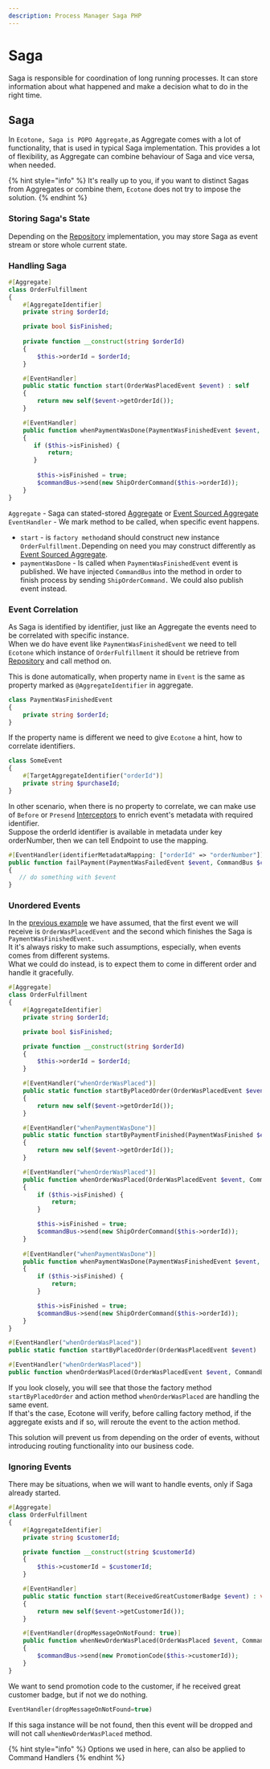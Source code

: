 ```yaml
---
description: Process Manager Saga PHP
---
```


# Saga

Saga is responsible for coordination of long running processes. It can store information about what happened and make a decision what to do in the right time.

## Saga

In `Ecotone, Saga is POPO Aggregate,`as Aggregate comes with a lot of functionality, that is used in typical Saga implementation. This provides a lot of flexibility, as Aggregate can combine behaviour of Saga and vice versa, when needed. 

{% hint style="info" %}
It's really up to you, if you want to distinct Sagas from Aggregates or combine them, `Ecotone` does not try to impose the solution.
{% endhint %}

### Storing Saga's State

Depending on the [Repository](command-handling/repository.md) implementation, you may store Saga as event stream or store whole current state. 

### Handling Saga

```php
#[Aggregate]
class OrderFulfillment
{
    #[AggregateIdentifier] 
    private string $orderId;

    private bool $isFinished;
   
    private function __construct(string $orderId)
    {
        $this->orderId = $orderId;
    }

    #[EventHandler] 
    public static function start(OrderWasPlacedEvent $event) : self
    {
        return new self($event->getOrderId());
    }

    #[EventHandler] 
    public function whenPaymentWasDone(PaymentWasFinishedEvent $event, CommandBus $commandBus) : self 
    {
       if ($this->isFinished) {
           return;
       }
    
        $this->isFinished = true;
        $commandBus->send(new ShipOrderCommand($this->orderId));
    }
}
```

`Aggregate` - Saga can stated-stored [Aggregate](command-handling/state-stored-aggregate.md) or [Event Sourced Aggregate]()  
`EventHandler` - We mark method to be called, when specific event happens. 

* `start` - is `factory method`and should construct new instance `OrderFulfillment.`Depending on need you may construct differently as [Event Sourced Aggregate]().
* `paymentWasDone` - Is called when `PaymentWasFinishedEvent` event is published. We have injected `CommandBus` into the method in order to finish process by sending `ShipOrderCommand.`  We could also publish event instead.

### Event Correlation

As Saga is identified by identifier, just like an Aggregate the events need to be correlated with specific instance.  
When we do have event like `PaymentWasFinishedEvent` we need to tell `Ecotone` which instance of `OrderFulfillment` it should be retrieve from [Repository](command-handling/repository.md) and call method on.

This is done automatically, when property name in `Event` is the same as property marked as `@AggregateIdentifier` in aggregate. 

```php
class PaymentWasFinishedEvent
{
    private string $orderId;
}
```

If the property name is different we need to give `Ecotone` a hint, how to correlate identifiers. 

```php
class SomeEvent
{
    #[TargetAggregateIdentifier("orderId")] 
    private string $purchaseId;
}
```

In other scenario, when there is no property to correlate, we can make use of `Before` or `Presend` [Interceptors](interceptors.md) to enrich event's metadata with required identifier.  
Suppose the orderId identifier is available in metadata under key orderNumber, then we can tell Endpoint to use the mapping.

```php
#[EventHandler(identifierMetadataMapping: ["orderId" => "orderNumber"])]
public function failPayment(PaymentWasFailedEvent $event, CommandBus $commandBus) : self 
{
   // do something with $event
}
```

### Unordered Events

In the [previous example](saga.md#handling-saga) we have assumed, that the first event we will receive is `OrderWasPlacedEvent` and the second which finishes the Saga is `PaymentWasFinishedEvent.`   
It it's always risky to make such assumptions, especially, when events comes from different systems.  
What we could do instead, is to expect them to come in different order and handle it gracefully.

```php
#[Aggregate] 
class OrderFulfillment
{
    #[AggregateIdentifier] 
    private string $orderId;

    private bool $isFinished;

    private function __construct(string $orderId)
    {
        $this->orderId = $orderId;
    }

    #[EventHandler("whenOrderWasPlaced")]
    public static function startByPlacedOrder(OrderWasPlacedEvent $event) : self
    {
        return new self($event->getOrderId());
    }

    #[EventHandler("whenPaymentWasDone")]
    public static function startByPaymentFinished(PaymentWasFinished $event) : self 
    {
        return new self($event->getOrderId());
    }

    #[EventHandler("whenOrderWasPlaced")]
    public function whenOrderWasPlaced(OrderWasPlacedEvent $event, CommandBus $commandBus) : self
    {
        if ($this->isFinished) {
            return;
        }

        $this->isFinished = true;
        $commandBus->send(new ShipOrderCommand($this->orderId));
    }
    
    #[EventHandler("whenPaymentWasDone")] 
    public function whenPaymentWasDone(PaymentWasFinishedEvent $event, CommandBus $commandBus) : self
    {
        if ($this->isFinished) {
            return;
        }

        $this->isFinished = true;
        $commandBus->send(new ShipOrderCommand($this->orderId));
    }
}
```

```php
#[EventHandler("whenOrderWasPlaced")]
public static function startByPlacedOrder(OrderWasPlacedEvent $event) : self

#[EventHandler("whenOrderWasPlaced")]
public function whenOrderWasPlaced(OrderWasPlacedEvent $event, CommandBus $commandBus) : self
```

If you look closely, you will see that those the factory method `startByPlacedOrder` and action method `whenOrderWasPlaced` are handling the same event.   
If that's the case, Ecotone will verify, before calling factory method, if the aggregate exists and if so, will reroute the event to the action method.   
  
This solution will prevent us from depending on the order of events, without introducing routing functionality into our business code.

### Ignoring Events

There may be situations, when we will want to handle events, only if Saga already started. 

```php
#[Aggregate] 
class OrderFulfillment
{
    #[AggregateIdentifier] 
    private string $customerId;

    private function __construct(string $customerId)
    {
        $this->customerId = $customerId;
    }

    #[EventHandler] 
    public static function start(ReceivedGreatCustomerBadge $event) : void
    {
        return new self($event->getCustomerId());
    }

    #[EventHandler(dropMessageOnNotFound: true)]
    public function whenNewOrderWasPlaced(OrderWasPlaced $event, CommandBus $commandBus) : void 
    {
        $commandBus->send(new PromotionCode($this->customerId));
    }
}
```

We want to send promotion code to the customer, if he received great customer badge, but if not we do nothing. 

```php
EventHandler(dropMessageOnNotFound=true)
```

If this saga instance will be not found, then this event will be dropped and will not call `whenNewOrderWasPlaced` method.

{% hint style="info" %}
Options we used in here, can also be applied to Command Handlers
{% endhint %}

